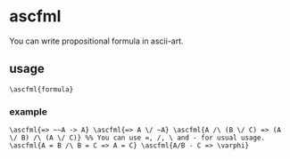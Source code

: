 # ascfml
You can write propositional formula
in ascii-art.

## usage
`\ascfml{formula}`

### example
`\ascfml{=> ~~A -> A}
\ascfml{=> A \/ ~A}
\ascfml{A /\ (B \/ C) => (A \/ B) /\ (A \/ C)}
%% You can use =, /, \ and - for usual usage.
\ascfml{A = B /\ B = C => A = C}
\ascfml{A/B - C => \varphi}`

